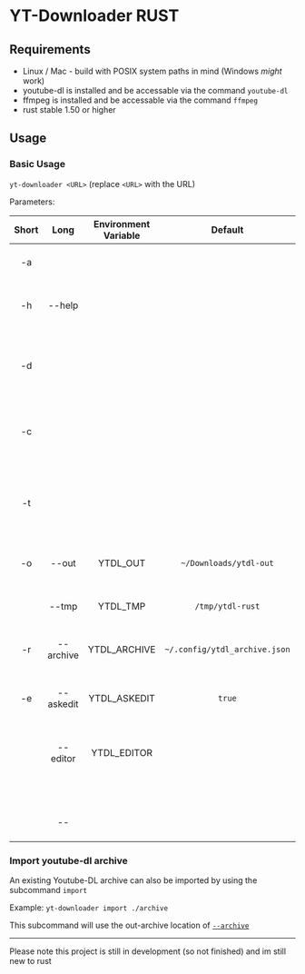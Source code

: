 # YT-Downloader RUST

## Requirements

- Linux / Mac - build with POSIX system paths in mind (Windows *might* work)
- youtube-dl is installed and be accessable via the command `youtube-dl`
- ffmpeg is installed and be accessable via the command `ffmpeg`
- rust stable 1.50 or higher

## Usage

### Basic Usage

`yt-downloader <URL>` (replace `<URL>` with the URL)

Parameters:

| Short |   Long    | Environment Variable |            Default            | Description                                                |
| :---: | :-------: | :------------------: | :---------------------------: | :--------------------------------------------------------- |
|  -a   |           |                      |                               | Output files will be audio-only                            |
|  -h   |  --help   |                      |                               | List the help (basically this table)                       |
|  -d   |           |                      |                               | Enable Command Verbose output (youtube-dl, ffmpeg)         |
|  -c   |           |                      |                               | Disable Cleanup after successful run                       |
|  -t   |           |                      |                               | Disable re-applying the thumbnail after running the editor |
|  -o   |   --out   |       YTDL_OUT       |    `~/Downloads/ytdl-out`     | Set the Output Directory                                   |
|       |   --tmp   |       YTDL_TMP       |       `/tmp/ytdl-rust`        | Set the Temporary Directory to use                         |
|  -r   | --archive |     YTDL_ARCHIVE     | `~/.config/ytdl_archive.json` | Set the Archive file path                                  |
|  -e   | --askedit |     YTDL_ASKEDIT     |            `true`             | Ask for edit or directly move to Output Directory          |
|       | --editor  |     YTDL_EDITOR      |                               | Set what editor to use on an file                          |
|       |           |                      |                               | URL to download                                            |
|       |    --     |                      |                               | Extra youtube-dl parameters                                |

### Import youtube-dl archive

An existing Youtube-DL archive can also be imported by using the subcommand `import`

Example: `yt-downloader import ./archive`

This subcommand will use the out-archive location of [`--archive`](#basic-usage)

---

Please note this project is still in development (so not finished) and im still new to rust
